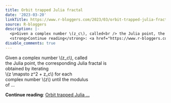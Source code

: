 ```yaml
---
title: Orbit trapped Julia fractal
date: '2023-03-20'
linkTitle: https://www.r-bloggers.com/2023/03/orbit-trapped-julia-fractal/
source: R-bloggers
description: |-
  <p>Given a complex number \(z_c\), called<br /> the Julia point, the corresponding Julia fractal is<br /> obtained by iterating<br /> \(z \mapsto z^2 + z_c\) for each<br /> complex number \(z\) until the modulus<br /> of ...</p>
  <strong>Continue reading</strong>: <a href="https://www.r-bloggers.com/2023/03/orbit-trapped-julia-fractal/">Orbit trapped Julia ...
disable_comments: true
---
```

<p>Given a complex number \(z_c\), called<br /> the Julia point, the corresponding Julia fractal is<br /> obtained by iterating<br /> \(z \mapsto z^2 + z_c\) for each<br /> complex number \(z\) until the modulus<br /> of ...</p>
<strong>Continue reading</strong>: <a href="https://www.r-bloggers.com/2023/03/orbit-trapped-julia-fractal/">Orbit trapped Julia ...